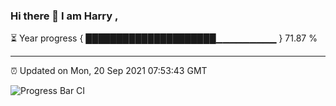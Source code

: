 ### Hi there 👋 I am Harry , 

⏳ Year progress { █████████████████████▁▁▁▁▁▁▁▁▁ } 71.87 %

---

⏰ Updated on Mon, 20 Sep 2021 07:53:43 GMT

![Progress Bar CI](https://github.com/duykhang68/duykhang68/workflows/Progress%20Bar%20CI/badge.svg)
